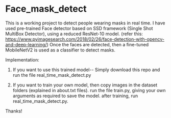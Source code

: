 # Face_mask_detect

This is a working project to detect people wearing masks in real time. I have used pre-trained Face detector based on SSD framework (Single Shot MultiBox Detector), using a reduced ResNet-10 model. (refer this: https://www.pyimagesearch.com/2018/02/26/face-detection-with-opencv-and-deep-learning/)
Once the faces are detected, then a fine-tuned MobileNetV2 is used as a classifier to detect masks.

Implementation:
1. If you want to use this trained model-- Simply download this repo and run the file real_time_mask_detect.py

2. If you want to train your own model, then copy images in the dataset folders (explained in about.txt files).
   run the file train.py, giving your own arguments as required to save the model.
   after training, run real_time_mask_detect.py.
   
Thanks!
